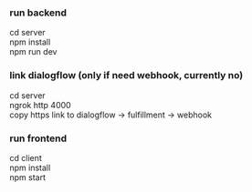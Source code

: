<h3>run backend</h3>

cd server<br>
npm install<br>
npm run dev<br>

<h3>link dialogflow (only if need webhook, currently no)</h3>

cd server<br>
ngrok http 4000<br>
copy https link to dialogflow -> fulfillment -> webhook<br>

<h3>run frontend</h3>

cd client<br>
npm install<br>
npm start<br>
